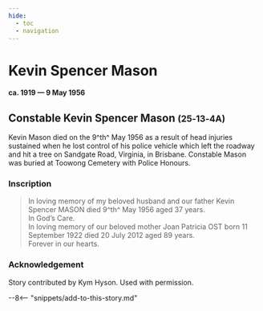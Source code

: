 ```yaml
---
hide:
  - toc
  - navigation 
---
```


# Kevin Spencer Mason

**ca. 1919 — 9 May 1956**

## Constable Kevin Spencer Mason <small>(25‑13‑4A)</small>

Kevin Mason died on the 9^th^ May 1956 as a result of head injuries sustained when he lost control of his police vehicle which left the roadway and hit a tree on Sandgate Road, Virginia, in Brisbane.  Constable Mason was buried at Toowong Cemetery with Police Honours.

### Inscription

>In loving memory of my beloved husband and our father Kevin Spencer MASON died 9^th^ May 1956 aged 37 years. <br>
>In God’s Care.    <br>
>In loving memory of our beloved mother Joan Patricia OST born 11 September 1922 died 20 July 2012 aged 89 years.  <br> 
>Forever in our hearts.  <br>
<!--
>“KEVIN”  <br>
-->
 
### Acknowledgement

Story contributed by Kym Hyson. Used with permission.


--8<-- "snippets/add-to-this-story.md"